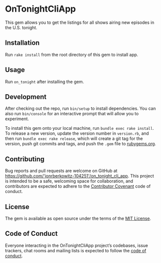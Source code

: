 # OnTonightCliApp

This gem allows you to get the listings for all shows airing new episodes in the U.S. tonight.

## Installation

Run `rake install` from the root directory of this gem to install app.

## Usage

Run `on_tonight` after installing the gem.

## Development

After checking out the repo, run `bin/setup` to install dependencies. You can also run `bin/console` for an interactive prompt that will allow you to experiment.

To install this gem onto your local machine, run `bundle exec rake install`. To release a new version, update the version number in `version.rb`, and then run `bundle exec rake release`, which will create a git tag for the version, push git commits and tags, and push the `.gem` file to [rubygems.org](https://rubygems.org).

## Contributing

Bug reports and pull requests are welcome on GitHub at https://github.com/'jonrberkowitz-104251'/on_tonight_cli_app. This project is intended to be a safe, welcoming space for collaboration, and contributors are expected to adhere to the [Contributor Covenant](http://contributor-covenant.org) code of conduct.

## License

The gem is available as open source under the terms of the [MIT License](http://opensource.org/licenses/MIT).

## Code of Conduct

Everyone interacting in the OnTonightCliApp project’s codebases, issue trackers, chat rooms and mailing lists is expected to follow the [code of conduct](https://github.com/'jonrberkowitz-104251'/on_tonight_cli_app/blob/master/CODE_OF_CONDUCT.md).
